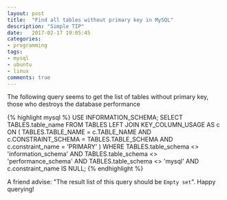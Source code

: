 ```yaml
---
layout: post
title:  "Find all tables without primary key in MySQL"
description: "Simple TIP"
date:   2017-02-17 19:05:45
categories:
- programming
tags:
- mysql
- ubuntu
- linux
comments: true
---
```


The following query seems to get the list of tables without primary key, those who destroys the database performance

{% highlight mysql %}
USE INFORMATION_SCHEMA;
SELECT 
    TABLES.table_name
FROM TABLES
LEFT JOIN KEY_COLUMN_USAGE AS c 
ON (
       TABLES.TABLE_NAME = c.TABLE_NAME
   AND c.CONSTRAINT_SCHEMA = TABLES.TABLE_SCHEMA
   AND c.constraint_name = 'PRIMARY'
)
WHERE 
    TABLES.table_schema <> 'information_schema'
AND TABLES.table_schema <> 'performance_schema'
AND TABLES.table_schema <> 'mysql'
AND c.constraint_name IS NULL;
{% endhighlight %} 

A friend advise: "The result list of this query should be `Empty set`". Happy querying!